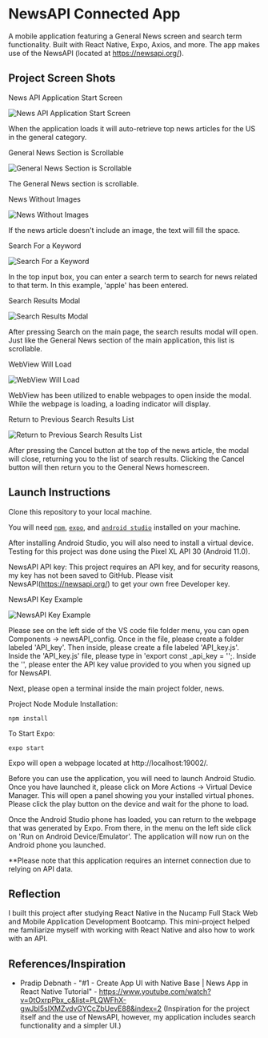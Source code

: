 # NewsAPI Connected App

A mobile application featuring a General News screen and search term functionality. Built with React Native, Expo, Axios, and more. The app makes use of the NewsAPI (located at https://newsapi.org/). 

## Project Screen Shots


News API Application Start Screen

![News API Application Start Screen](assets/readme-img/News-1-Start.png "When the application loads it will auto-retrieve top news articles for the US in the general category.")

When the application loads it will auto-retrieve top news articles for the US in the general category.


General News Section is Scrollable

![General News Section is Scrollable](assets/readme-img/News-2-Scroll.png "The General News section is scrollable.")

The General News section is scrollable.


News Without Images

![News Without Images](assets/readme-img/News-2.1-Pictureless.png "If the news article doesn't include an image, the text will fill the space.")

If the news article doesn't include an image, the text will fill the space.


Search For a Keyword

![Search For a Keyword](assets/readme-img/News-3-Search.png "In the top input box, you can enter a search term to search for news related to that term. In this example, 'apple' has been entered.")

In the top input box, you can enter a search term to search for news related to that term. In this example, 'apple' has been entered.


Search Results Modal

![Search Results Modal](assets/readme-img/News-4-Search-Results.png "After pressing Search on the main page, the search results modal will open. Just like the General News section of the main application, this list is scrollable.")

After pressing Search on the main page, the search results modal will open. Just like the General News section of the main application, this list is scrollable.


WebView Will Load

![WebView Will Load](assets/readme-img/News-5-WebView.png "WebView has been utilized to enable webpages to open inside the modal. While the webpage is loading, a loading indicator will display.")

WebView has been utilized to enable webpages to open inside the modal. While the webpage is loading, a loading indicator will display.


Return to Previous Search Results List

![Return to Previous Search Results List](assets/readme-img/News-6-Search-Return.png "After pressing the Cancel button at the top of the news article, the modal will close, returning you to the list of search results. Clicking the Cancel button will then return you to the General News homescreen.")

After pressing the Cancel button at the top of the news article, the modal will close, returning you to the list of search results. Clicking the Cancel button will then return you to the General News homescreen.


## Launch Instructions

Clone this repository to your local machine. 

You will need [`npm`](https://docs.npmjs.com/downloading-and-installing-node-js-and-npm), [`expo`](https://docs.expo.dev/get-started/installation/), and [`android studio`](https://developer.android.com/studio) installed on your machine.  

After installing Android Studio, you will also need to install a virtual device. Testing for this project was done using the Pixel XL API 30 (Android 11.0).

NewsAPI API key:
This project requires an API key, and for security reasons, my key has not been saved to GitHub. Please visit NewsAPI(https://newsapi.org/) to get your own free Developer key.

NewsAPI Key Example

![NewsAPI Key Example](assets/readme-img/NewsAPI-Key.png "Please see on the left side of the VS code file folder menu, you can open Components -> newsAPI_config. Once in the file, please create a folder labeled 'API_key'. Then inside, please create a file labeled 'API_key.js'. Inside the 'API_key.js' file, please type in 'export const _api_key = '';. Inside the '', please enter the API key value provided to you when you signed up for NewsAPI.")

Please see on the left side of the VS code file folder menu, you can open Components -> newsAPI_config. Once in the file, please create a folder labeled 'API_key'. Then inside, please create a file labeled 'API_key.js'. Inside the 'API_key.js' file, please type in 'export const _api_key = '';. Inside the '', please enter the API key value provided to you when you signed up for NewsAPI.

Next, please open a terminal inside the main project folder, news.

Project Node Module Installation:

`npm install`   

To Start Expo:

`expo start`  

Expo will open a webpage located at http://localhost:19002/. 

Before you can use the application, you will need to launch Android Studio. Once you have launched it, please click on More Actions -> Virtual Device Manager. This will open a panel showing you your installed virtual phones. Please click the play button on the device and wait for the phone to load.

Once the Android Studio phone has loaded, you can return to the webpage that was generated by Expo. From there, in the menu on the left side click on 'Run on Android Device/Emulator'. The application will now run on the Android phone you launched.


**Please note that this application requires an internet connection due to relying on API data.  

## Reflection

I built this project after studying React Native in the Nucamp Full Stack Web and Mobile Application Development Bootcamp. This mini-project helped me familiarize myself with working with React Native and also how to work with an API. 

## References/Inspiration

- Pradip Debnath - "#1 - Create App UI with Native Base | News App in React Native Tutorial" - https://www.youtube.com/watch?v=0tOxrpPbx_c&list=PLQWFhX-gwJbl5sIXMZvdvGYCcZbUevE88&index=2 (Inspiration for the project itself and the use of NewsAPI, however, my application includes search functionality and a simpler UI.)